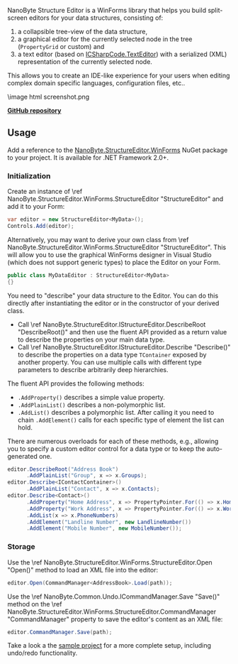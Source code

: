 NanoByte Structure Editor is a WinForms library that helps you build split-screen editors for your data structures, consisting of:

1. a collapsible tree-view of the data structure,
2. a graphical editor for the currently selected node in the tree (`PropertyGrid` or custom) and
3. a text editor (based on [ICSharpCode.TextEditor](https://github.com/nano-byte/ICSharpCode.TextEditor)) with a serialized (XML) representation of the currently selected node.

This allows you to create an IDE-like experience for your users when editing complex domain specific languages, configuration files, etc..

\image html screenshot.png

[**GitHub repository**](https://github.com/nano-byte/structure-editor)

## Usage

Add a reference to the [NanoByte.StructureEditor.WinForms](https://www.nuget.org/packages/NanoByte.StructureEditor.WinForms/) NuGet package to your project. It is available for .NET Framework 2.0+.

### Initialization

Create an instance of \ref NanoByte.StructureEditor.WinForms.StructureEditor "StructureEditor<T>" and add it to your Form:
```csharp
var editor = new StructureEditor<MyData>();
Controls.Add(editor);
```

Alternatively, you may want to derive your own class from \ref NanoByte.StructureEditor.WinForms.StructureEditor "StructureEditor<T>". This will allow you to use the graphical WinForms designer in Visual Studio (which does not support generic types) to place the Editor on your Form.
```csharp
public class MyDataEditor : StructureEditor<MyData>
{}
```

You need to "describe" your data structure to the Editor. You can do this directly after instantiating the editor or in the constructor of your derived class.
- Call \ref NanoByte.StructureEditor.IStructureEditor.DescribeRoot "DescribeRoot()" and then use the fluent API provided as a return value to describe the properties on your main data type.
- Call \ref NanoByte.StructureEditor.IStructureEditor.Describe<TContainer> "Describe<TContainer>()" to describe the properties on a data type `TContainer` exposed by another property. You can use multiple calls with different type parameters to describe arbitrarily deep hierarchies.  

The fluent API provides the following methods:
- `.AddProperty()` describes a simple value property.
- `.AddPlainList()` describes a non-polymorphic list.
- `.AddList()` describes a polymorphic list. After calling it you need to chain `.AddElement()` calls for each specific type of element the list can hold.

There are numerous overloads for each of these methods, e.g., allowing you to specify a custom editor control for a data type or to keep the auto-generated one.

```csharp
editor.DescribeRoot("Address Book")
      .AddPlainList("Group", x => x.Groups);
editor.Describe<IContactContainer>()
      .AddPlainList("Contact", x => x.Contacts);
editor.Describe<Contact>()
      .AddProperty("Home Address", x => PropertyPointer.For(() => x.HomeAddress))
      .AddProperty("Work Address", x => PropertyPointer.For(() => x.WorkAddress))
      .AddList(x => x.PhoneNumbers)
      .AddElement("Landline Number", new LandlineNumber())
      .AddElement("Mobile Number", new MobileNumber());
```

### Storage

Use the \ref NanoByte.StructureEditor.WinForms.StructureEditor.Open "Open()" method to load an XML file into the editor:
```csharp
editor.Open(CommandManager<AddressBook>.Load(path));
```

Use the \ref NanoByte.Common.Undo.ICommandManager.Save "Save()" method on the \ref NanoByte.StructureEditor.WinForms.StructureEditor.CommandManager "CommandManager" property to save the editor's content as an XML file:
```csharp
editor.CommandManager.Save(path);
```

Take a look a the [sample project](https://github.com/nano-byte/structure-editor/tree/master/src/Sample) for a more complete setup, including undo/redo functionality.
